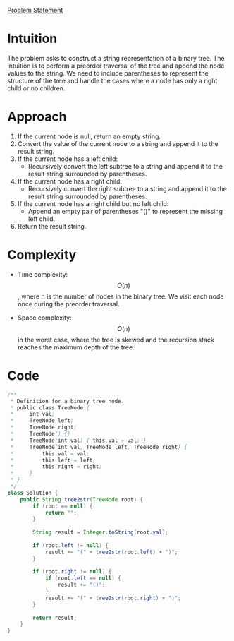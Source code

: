 [Problem Statement](https://leetcode.com/problems/construct-string-from-binary-tree/description/)

# Intuition
The problem asks to construct a string representation of a binary tree. The intuition is to perform a preorder traversal of the tree and append the node values to the string. We need to include parentheses to represent the structure of the tree and handle the cases where a node has only a right child or no children.

# Approach
1. If the current node is null, return an empty string.
2. Convert the value of the current node to a string and append it to the result string.
3. If the current node has a left child:
   - Recursively convert the left subtree to a string and append it to the result string surrounded by parentheses.
4. If the current node has a right child:
   - Recursively convert the right subtree to a string and append it to the result string surrounded by parentheses.
5. If the current node has a right child but no left child:
   - Append an empty pair of parentheses "()" to represent the missing left child.
6. Return the result string.

# Complexity
- Time complexity:
$$O(n)$$, where n is the number of nodes in the binary tree. We visit each node once during the preorder traversal.

- Space complexity:
$$O(n)$$ in the worst case, where the tree is skewed and the recursion stack reaches the maximum depth of the tree.

# Code
```java
/**
 * Definition for a binary tree node.
 * public class TreeNode {
 *     int val;
 *     TreeNode left;
 *     TreeNode right;
 *     TreeNode() {}
 *     TreeNode(int val) { this.val = val; }
 *     TreeNode(int val, TreeNode left, TreeNode right) {
 *         this.val = val;
 *         this.left = left;
 *         this.right = right;
 *     }
 * }
 */
class Solution {
    public String tree2str(TreeNode root) {
        if (root == null) {
            return "";
        }
        
        String result = Integer.toString(root.val);
        
        if (root.left != null) {
            result += "(" + tree2str(root.left) + ")";
        }
        
        if (root.right != null) {
            if (root.left == null) {
                result += "()";
            }
            result += "(" + tree2str(root.right) + ")";
        }
        
        return result;
    }
}
```
